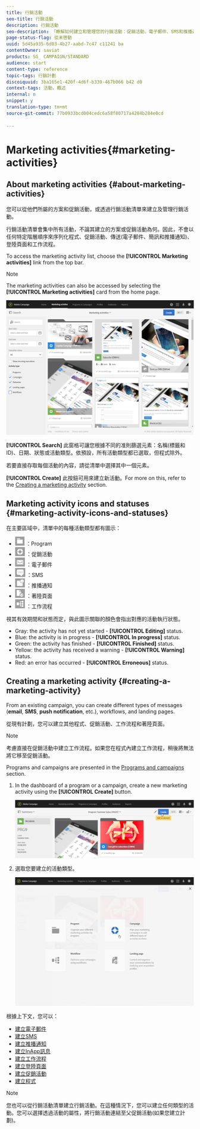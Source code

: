```yaml
---
title: 行銷活動
seo-title: 行銷活動
description: 行銷活動
seo-description: 「瞭解如何建立和管理您的行銷活動：促銷活動、電子郵件、SMS和推播通知傳送、登陸頁面、工作流程。您可以輕鬆地設計新活動、編輯現有的活動，並檢視其狀態和有效性」。
page-status-flag: 從未啓動
uuid: 5d45a935-6d03-4b27-aabd-7c47 c11241 ba
contentOwner: saviat
products: SG_ CAMPAIGN/STANDARD
audience: start
content-type: reference
topic-tags: 行銷計劃
discoiquuid: 3ba165e1-420f-4d6f-b339-467b066 b42 d0
context-tags: 活動，概述
internal: n
snippet: y
translation-type: tm+mt
source-git-commit: 77b0933bcd004cedc6a58f80717a4284b284e0cd

---
```



# Marketing activities{#marketing-activities}

## About marketing activities {#about-marketing-activities}

您可以從他們所屬的方案和促銷活動，或透過行銷活動清單來建立及管理行銷活動。

行銷活動清單會集中所有活動，不論其建立的方案或促銷活動為何。因此，不會以任何特定階層順序來序列化程式、促銷活動、傳送(電子郵件、簡訊和推播通知)、登陸頁面和工作流程。

To access the marketing activity list, choose the **[!UICONTROL Marketing activities]** link from the top bar.

>[!NOTE]
>
>The marketing activities can also be accessed by selecting the **[!UICONTROL Marketing activities]** card from the home page.

![](assets/marketing_activities_1.png)

**[!UICONTROL Search]** 此窗格可讓您根據不同的准則篩選元素：名稱(標籤和ID)、日期、狀態或活動類型。依預設，所有活動類型都已選取，但程式除外。

若要直接存取每個活動的內容，請從清單中選擇其中一個元素。

**[!UICONTROL Create]** 此按鈕可用來建立新活動。For more on this, refer to the [Creating a marketing activity](../../start/using/marketing-activities.md#creating-a-marketing-activity) section.

## Marketing activity icons and statuses {#marketing-activity-icons-and-statuses}

在主要區域中，清單中的每種活動類型都有圖示：

* ![](assets/marketing_program_icon.png) ：Program
* ![](assets/marketing_campaign_icon.png) ：促銷活動
* ![](assets/marketing_email_icon.png) ：電子郵件
* ![](assets/marketing_sms_icon.png) ：SMS
* ![](assets/marketing_push_icon.png) ：推播通知
* ![](assets/marketing_lp_icon.png) ：著陸頁面
* ![](assets/marketing_workflow_icon.png) ：工作流程

視其有效期間和狀態而定，與此圖示關聯的顏色會指出對應的活動執行狀態。

* Gray: the activity has not yet started - **[!UICONTROL Editing]** status.
* Blue: the activity is in progress - **[!UICONTROL In progress]** status.
* Green: the activity has finished - **[!UICONTROL Finished]** status.
* Yellow: the activity has received a warning - **[!UICONTROL Warning]** status.
* Red: an error has occurred - **[!UICONTROL Erroneous]** status.

## Creating a marketing activity {#creating-a-marketing-activity}

From an existing campaign, you can create different types of messages (**email**, **SMS**, **push notification**, etc.), workflows, and landing pages.

從現有計劃，您可以建立其他程式、促銷活動、工作流程和著陸頁面。

>[!NOTE]
>
>考慮直接在促銷活動中建立工作流程。如果您在程式內建立工作流程，稍後將無法將它移至促銷活動。

Programs and campaigns are presented in the [Programs and campaigns](../../start/using/programs-and-campaigns.md) section.

1. In the dashboard of a program or a campaign, create a new marketing activity using the **[!UICONTROL Create]** button.

   ![](assets/marketing_activiy_creation_1.png)

1. 選取您要建立的活動類型。

   ![](assets/marketing_activiy_creation_2.png)

根據上下文，您可以：

* [建立電子郵件](../../channels/using/creating-an-email.md)
* [建立SMS](../../channels/using/creating-an-sms-message.md)
* [建立推播通知](../../channels/using/preparing-and-sending-a-push-notification.md)
* [建立InApp訊息](../../channels/using/about-in-app-messaging.md)
* [建立工作流程](../../automating/using/building-a-workflow.md#creating-a-workflow)
* [建立登陸頁面](../../channels/using/about-landing-pages.md)
* [建立促銷活動](../../start/using/programs-and-campaigns.md#creating-a-campaign)
* [建立程式](../../start/using/programs-and-campaigns.md#creating-a-program)

>[!NOTE]
>
>您也可以從行銷活動清單建立行銷活動。在這種情況下，您可以建立任何類型的活動。您可以選擇透過活動的屬性，將行銷活動連結至父促銷活動(如果您建立計劃)。

